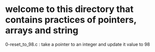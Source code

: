 # welcome to this directory that contains practices of pointers, arrays and string
0-reset_to_98.c : take a pointer to an integer and update it value to 98
